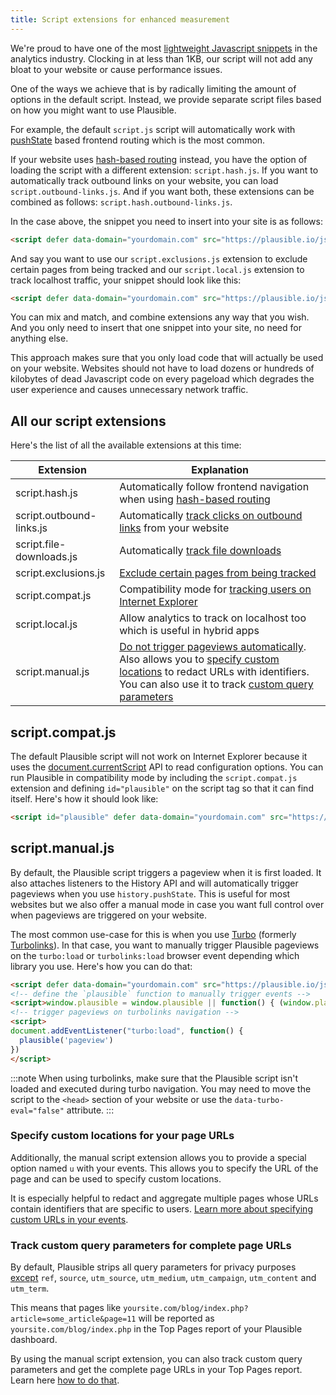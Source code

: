 ```yaml
---
title: Script extensions for enhanced measurement
---
```


We're proud to have one of the most [lightweight Javascript snippets](https://plausible.io/lightweight-web-analytics) in the analytics industry. Clocking in at less than 1KB, our script will not add any bloat to your website or cause performance issues. 

One of the ways we achieve that is by radically limiting the amount of options in the default script. Instead, we provide separate script files based on how you might want to use Plausible.

For example, the default `script.js` script will automatically work with [pushState](https://developer.mozilla.org/en-US/docs/Web/API/History_API) based frontend routing which is the most common.

If your website uses [hash-based routing](https://krasimirtsonev.com/blog/article/deep-dive-into-client-side-routing-navigo-pushstate-hash#hash-based-routing) instead, you have the option of loading the script with a different extension: `script.hash.js`. If you want to automatically track
outbound links on your website, you can load `script.outbound-links.js`. And if you want both, these extensions can be combined as follows:
`script.hash.outbound-links.js`.

In the case above, the snippet you need to insert into your site is as follows:

```html
<script defer data-domain="yourdomain.com" src="https://plausible.io/js/script.hash.outbound-links.js"></script>
```

And say you want to use our `script.exclusions.js` extension to exclude certain pages from being tracked and our `script.local.js` extension to track localhost traffic, your snippet should look like this:

```html
<script defer data-domain="yourdomain.com" src="https://plausible.io/js/script.exclusions.local.js"></script>
```

You can mix and match, and combine extensions any way that you wish. And you only need to insert that one snippet into your site, no need for anything else.

This approach makes sure that you only load code that will actually be used on your website. Websites should not have to load dozens or hundreds of kilobytes
of dead Javascript code on every pageload which degrades the user experience and causes unnecessary network traffic.

## All our script extensions 

Here's the list of all the available extensions at this time:

| Extension                   | Explanation                                                                                        |
|-----------------------------|----------------------------------------------------------------------------------------------------|
| script.hash.js           | Automatically follow frontend navigation when using [hash-based routing](hash-based-routing.md)    |
| script.outbound-links.js | Automatically [track clicks on outbound links](outbound-link-click-tracking.md) from your website  |
| script.file-downloads.js | Automatically [track file downloads](file-downloads-tracking.md) |
| script.exclusions.js     | [Exclude certain pages from being tracked](excluding-pages.md)                                     |
| script.compat.js         | Compatibility mode for [tracking users on Internet Explorer](#plausiblecompatjs)                   |
| script.local.js          | Allow analytics to track on localhost too which is useful in hybrid apps                           |
| script.manual.js         | [Do not trigger pageviews automatically](#plausiblemanualjs). Also allows you to [specify custom locations](custom-locations.md) to redact URLs with identifiers. You can also use it to track [custom query parameters](custom-query-params.md)|

## script.compat.js

The default Plausible script will not work on Internet Explorer because it uses the [document.currentScript](https://caniuse.com/document-currentscript) API to read configuration options. You can run Plausible in compatibility mode by including the `script.compat.js` extension and defining `id="plausible"` on the script tag so that it can find itself. Here's how it should look like:

```html
<script id="plausible" defer data-domain="yourdomain.com" src="https://plausible.io/js/script.compat.js"></script>
```

## script.manual.js

By default, the Plausible script triggers a pageview when it is first loaded. It also attaches listeners to the History API and will automatically trigger pageviews when you use `history.pushState`. This is useful for most websites but we also offer a manual mode in case you want full control over when pageviews are triggered on your website.

The most common use-case for this is when you use [Turbo](https://turbo.hotwired.dev/) (formerly [Turbolinks](https://github.com/turbolinks/turbolinks)). In that case, you want to manually trigger Plausible pageviews on the `turbo:load` or `turbolinks:load` browser event depending which library you use. Here's how you can do that:

```html
<script defer data-domain="yourdomain.com" src="https://plausible.io/js/script.manual.js"></script>
<!-- define the `plausible` function to manually trigger events -->
<script>window.plausible = window.plausible || function() { (window.plausible.q = window.plausible.q || []).push(arguments) }</script>
<!-- trigger pageviews on turbolinks navigation -->
<script>
document.addEventListener("turbo:load", function() {
  plausible('pageview')
})
</script>
```

:::note
When using turbolinks, make sure that the Plausible script isn't loaded and executed during turbo navigation. You may need to move the script to the `<head>` section of your website or use the `data-turbo-eval="false"` attribute.
:::

### Specify custom locations for your page URLs

Additionally, the manual script extension allows you to provide a special option named `u` with your events. This allows you to specify the URL of the page and can be used to specify custom locations. 

It is especially helpful to redact and aggregate multiple pages whose URLs contain identifiers that are specific to users. [Learn more about specifying custom URLs in your events](custom-locations.md).

### Track custom query parameters for complete page URLs

By default, Plausible strips all query parameters for privacy purposes [except](manual-link-tagging.md) `ref`, `source`, `utm_source`, `utm_medium`, `utm_campaign`, `utm_content` and `utm_term`. 

This means that pages like `yoursite.com/blog/index.php?article=some_article&page=11` will be reported as `yoursite.com/blog/index.php` in the Top Pages report of your Plausible dashboard.

By using the manual script extension, you can also track custom query parameters and get the complete page URLs in your Top Pages report. Learn here [how to do that](custom-query-params.md).

